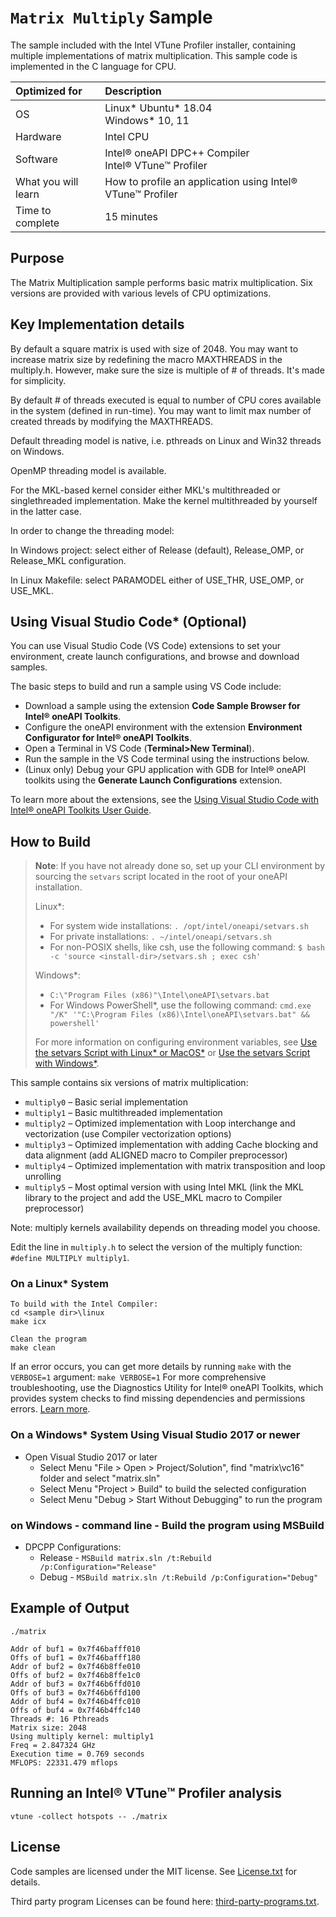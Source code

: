 # `Matrix Multiply` Sample
The sample included with the Intel VTune Profiler installer, containing multiple implementations of matrix multiplication. This sample code is implemented in the C language for CPU.

| Optimized for                     | Description
|:---                               |:---
| OS                                | Linux* Ubuntu* 18.04 <br> Windows* 10, 11
| Hardware                          | Intel CPU
| Software                          | Intel&reg; oneAPI DPC++ Compiler <br> Intel&reg; VTune&trade; Profiler
| What you will learn               | How to profile an application using Intel&reg; VTune&trade; Profiler
| Time to complete                  | 15 minutes

## Purpose

The Matrix Multiplication sample performs basic matrix multiplication. Six
versions are provided with various levels of CPU optimizations.

## Key Implementation details

By default a square matrix is used with size of 2048. You may want to increase matrix size by redefining the macro MAXTHREADS in the multiply.h. However, make sure the size is multiple of # of threads. It's made for simplicity.

By default # of threads executed is equal to number of CPU cores available in the system (defined in run-time). You may want to limit max number of created threads by modifying the MAXTHREADS. 

Default threading model is native, i.e. pthreads on Linux and Win32 threads on Windows.

OpenMP threading model is available.

For the MKL-based kernel consider either MKL's multithreaded or singlethreaded implementation. Make the kernel multithreaded by yourself in the latter case. 

In order to change the threading model:

In Windows project: select either of Release (default), Release_OMP, or Release_MKL configuration.

In Linux Makefile: select PARAMODEL either of USE_THR, USE_OMP, or USE_MKL.

## Using Visual Studio Code* (Optional)

You can use Visual Studio Code (VS Code) extensions to set your environment, create launch configurations,
and browse and download samples.

The basic steps to build and run a sample using VS Code include:
 - Download a sample using the extension **Code Sample Browser for Intel&reg; oneAPI Toolkits**.
 - Configure the oneAPI environment with the extension **Environment Configurator for Intel&reg; oneAPI Toolkits**.
 - Open a Terminal in VS Code (**Terminal>New Terminal**).
 - Run the sample in the VS Code terminal using the instructions below.
 - (Linux only) Debug your GPU application with GDB for Intel® oneAPI toolkits using the **Generate Launch Configurations** extension.

To learn more about the extensions, see the
[Using Visual Studio Code with Intel® oneAPI Toolkits User Guide](https://www.intel.com/content/www/us/en/develop/documentation/using-vs-code-with-intel-oneapi/top.html).

## How to Build

> **Note**: If you have not already done so, set up your CLI
> environment by sourcing  the `setvars` script located in
> the root of your oneAPI installation.
>
> Linux*:
> - For system wide installations: `. /opt/intel/oneapi/setvars.sh`
> - For private installations: `. ~/intel/oneapi/setvars.sh`
> - For non-POSIX shells, like csh, use the following command: `$ bash -c 'source <install-dir>/setvars.sh ; exec csh'`
>
> Windows*:
> - `C:\"Program Files (x86)"\Intel\oneAPI\setvars.bat`
> - For Windows PowerShell*, use the following command: `cmd.exe "/K" '"C:\Program Files (x86)\Intel\oneAPI\setvars.bat" && powershell'`
>
> For more information on configuring environment variables, see [Use the setvars Script with Linux* or MacOS*](https://www.intel.com/content/www/us/en/develop/documentation/oneapi-programming-guide/top/oneapi-development-environment-setup/use-the-setvars-script-with-linux-or-macos.html) or [Use the setvars Script with Windows*](https://www.intel.com/content/www/us/en/develop/documentation/oneapi-programming-guide/top/oneapi-development-environment-setup/use-the-setvars-script-with-windows.html).

This sample contains six versions of matrix multiplication:

- `multiply0` – Basic serial implementation
- `multiply1` – Basic multithreaded implementation
- `multiply2` – Optimized implementation with Loop interchange and vectorization (use Compiler vectorization options)
- `multiply3` – Optimized implementation with adding Cache blocking and data alignment (add ALIGNED macro to Compiler preprocessor)
- `multiply4` – Optimized implementation with matrix transposition and loop unrolling
- `multiply5` – Most optimal version with using Intel MKL (link the MKL library to the project and add the USE_MKL macro to Compiler preprocessor)
  
Note: multiply kernels availability depends on threading model you choose.

Edit the line in `multiply.h` to select the version of the multiply function:
`#define MULTIPLY multiply1`.

### On a Linux* System
	To build with the Intel Compiler:
	cd <sample dir>\linux
	make icx

    Clean the program
    make clean

If an error occurs, you can get more details by running `make` with
the `VERBOSE=1` argument:
``make VERBOSE=1``
For more comprehensive troubleshooting, use the Diagnostics Utility for
Intel® oneAPI Toolkits, which provides system checks to find missing
dependencies and permissions errors.
[Learn more](https://www.intel.com/content/www/us/en/develop/documentation/diagnostic-utility-user-guide/top.html).


### On a Windows* System Using Visual Studio 2017 or newer
   * Open Visual Studio 2017 or later
     * Select Menu "File > Open > Project/Solution", find "matrix\vc16" folder and select "matrix.sln"
     * Select Menu "Project > Build" to build the selected configuration
     * Select Menu "Debug > Start Without Debugging" to run the program

### on Windows - command line - Build the program using MSBuild
- DPCPP Configurations:
  - Release - `MSBuild matrix.sln /t:Rebuild /p:Configuration="Release"`
  - Debug - `MSBuild matrix.sln /t:Rebuild /p:Configuration="Debug"`


## Example of Output
```
./matrix

Addr of buf1 = 0x7f46bafff010
Offs of buf1 = 0x7f46bafff180
Addr of buf2 = 0x7f46b8ffe010
Offs of buf2 = 0x7f46b8ffe1c0
Addr of buf3 = 0x7f46b6ffd010
Offs of buf3 = 0x7f46b6ffd100
Addr of buf4 = 0x7f46b4ffc010
Offs of buf4 = 0x7f46b4ffc140
Threads #: 16 Pthreads
Matrix size: 2048
Using multiply kernel: multiply1
Freq = 2.847324 GHz
Execution time = 0.769 seconds
MFLOPS: 22331.479 mflops
```

## Running an Intel&reg; VTune&trade; Profiler analysis
```
vtune -collect hotspots -- ./matrix
```

## License
Code samples are licensed under the MIT license. See
[License.txt](https://github.com/oneapi-src/oneAPI-samples/blob/master/License.txt) for details.

Third party program Licenses can be found here: [third-party-programs.txt](https://github.com/oneapi-src/oneAPI-samples/blob/master/third-party-programs.txt).


 
